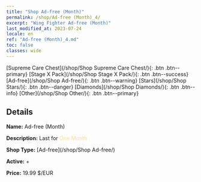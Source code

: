 ```yaml
---
title: "Shop Ad-free (Month)"
permalink: /shop/Ad-free (Month)_4/
excerpt: "Wing Fighter Ad-free (Month)"
last_modified_at: 2023-07-24
locale: en
ref: "Ad-free (Month)_4.md"
toc: false
classes: wide
---
```



  [Supreme Care Chest](/shop/Shop Supreme Care Chest/){: .btn .btn--primary}   [Stage X Pack](/shop/Shop Stage X Pack/){: .btn .btn--success}   [Ad-free](/shop/Shop Ad-free/){: .btn .btn--warning}   [Stars](/shop/Shop Stars/){: .btn .btn--danger}   [Diamonds](/shop/Shop Diamonds/){: .btn .btn--info}   [Other](/shop/Shop Other/){: .btn .btn--primary} 

## Details

 **Name:** Ad-free (Month) 

 **Description:** Last for <span style="color: #FEDC98">One Month</span><br/><span style="color: #ffffff;"></span>

 **Shop Type:** [Ad-free](/shop/Shop Ad-free/)

 **Active:** + 

 **Price:** 19.99 $/EUR 


